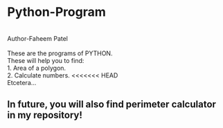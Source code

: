 # Python-Program
<br>
Author-Faheem Patel
<br>
<br>
These are the programs of PYTHON.
<br>
These will help you to find:
<br>
1. Area of a polygon.<br>
2. Calculate numbers.
<<<<<<< HEAD
<br>Etcetera...
<br>
<h2> In future, you will also find perimeter calculator in my repository!</h2>

